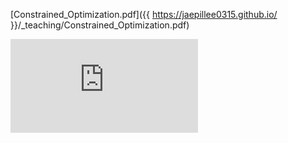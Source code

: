 [Constrained_Optimization.pdf]({{ https://jaepillee0315.github.io/ }}/_teaching/Constrained_Optimization.pdf)

<embed src="https://jaepillee0315.github.io/_teaching/Constrained_Optimization.pdf" type="application/pdf" />
